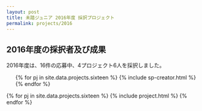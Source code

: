 ```yaml
---
layout: post
title: 未踏ジュニア 2016年度 採択プロジェクト
permalink: projects/2016
---
```

<h2>2016年度の採択者及び成果</h2>
<p>2016年度は、16件の応募中、4プロジェクト6人を採択しました。</p>
<ul class="list-none">
  {% for pj in site.data.projects.sixteen %}
    {% include sp-creator.html %}
  {% endfor %}
</ul>
<div class="projects flex">
  {% for pj in site.data.projects.sixteen %}
    {% include project.html %}
  {% endfor %}
</div>
